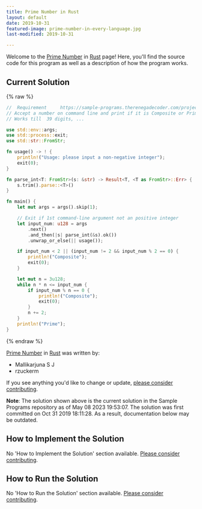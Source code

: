 ```yaml
---
title: Prime Number in Rust
layout: default
date: 2019-10-31
featured-image: prime-number-in-every-language.jpg
last-modified: 2019-10-31

---
```


Welcome to the [Prime Number](https://rzuckerm.github.io/sample-programs-website-copy/projects/prime-number) in [Rust](https://rzuckerm.github.io/sample-programs-website-copy/languages/rust) page! Here, you'll find the source code for this program as well as a description of how the program works.

## Current Solution

{% raw %}

```rust
//  Requirement     https://sample-programs.therenegadecoder.com/projects/prime-number/
// Accept a number on command line and print if it is Composite or Prime 
// Works till  39 digits, ...

use std::env::args;
use std::process::exit;
use std::str::FromStr;

fn usage() -> ! {
    println!("Usage: please input a non-negative integer");
    exit(0);
}

fn parse_int<T: FromStr>(s: &str) -> Result<T, <T as FromStr>::Err> {
    s.trim().parse::<T>()
}

fn main() {
    let mut args = args().skip(1);

    // Exit if 1st command-line argument not an positive integer
    let input_num: u128 = args
        .next()
        .and_then(|s| parse_int(&s).ok())
        .unwrap_or_else(|| usage());

    if input_num < 2 || (input_num != 2 && input_num % 2 == 0) {
        println!("Composite");
        exit(0);
    }

    let mut n = 3u128;
    while n * n <= input_num {
        if input_num % n == 0 {
            println!("Composite");
            exit(0);
        }
        n += 2;
    }
    println!("Prime");
}
```

{% endraw %}

[Prime Number](https://rzuckerm.github.io/sample-programs-website-copy/projects/prime-number) in [Rust](https://rzuckerm.github.io/sample-programs-website-copy/languages/rust) was written by:

- Mallikarjuna S J
- rzuckerm

If you see anything you'd like to change or update, [please consider contributing](https://github.com/TheRenegadeCoder/sample-programs).

**Note**: The solution shown above is the current solution in the Sample Programs repository as of May 08 2023 19:53:07. The solution was first committed on Oct 31 2019 18:11:28. As a result, documentation below may be outdated.

## How to Implement the Solution

No 'How to Implement the Solution' section available. [Please consider contributing](https://github.com/TheRenegadeCoder/sample-programs-website).

## How to Run the Solution

No 'How to Run the Solution' section available. [Please consider contributing](https://github.com/TheRenegadeCoder/sample-programs-website).